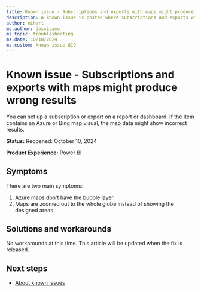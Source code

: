 ```yaml
---
title: Known issue - Subscriptions and exports with maps might produce wrong results
description: A known issue is posted where subscriptions and exports with maps might produce wrong results.
author: mihart
ms.author: jessicamo
ms.topic: troubleshooting  
ms.date: 10/10/2024
ms.custom: known-issue-819
---
```


# Known issue - Subscriptions and exports with maps might produce wrong results

You can set up a subscription or export on a report or dashboard. If the item contains an Azure or Bing map visual, the map data might show incorrect results.

**Status:** Reopened: October 10, 2024

**Product Experience:** Power BI

## Symptoms

There are two main symptoms:

1. Azure maps don't have the bubble layer
1. Maps are zoomed out to the whole globe instead of showing the designed areas

## Solutions and workarounds

No workarounds at this time. This article will be updated when the fix is released.

## Next steps

- [About known issues](https://support.fabric.microsoft.com/known-issues)
